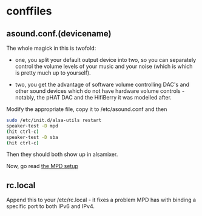 # conffiles

## asound.conf.(devicename)

The whole magick in this is twofold:

- one, you split your default output device into two, so you can separately control the volume levels of your music and your noise (which is which is pretty much up to yourself).

- two, you get the advantage of software volume controlling DAC's and other sound devices which do not have hardware volume controls - notably, the pHAT DAC and the HifiBerry it was modelled after.

Modify the appropriate file, copy it to /etc/asound.conf and then

```bash
sudo /etc/init.d/alsa-utils restart
speaker-test -D mpd
(hit ctrl-c)
speaker-test -D sba
(hit ctrl-c)
```

Then they should both show up in alsamixer.

Now, go read [the MPD setup](../doc/MPD.md)

## rc.local

Append this to your /etc/rc.local - it fixes a problem MPD has with binding a specific port to both IPv6 and IPv4.
